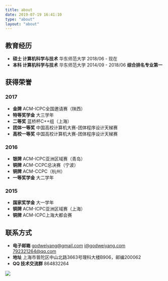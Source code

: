 ```yaml
---
title: about
date: 2019-07-19 16:41:10
type: "about"
layout: "about"
---
```



## 教育经历
* <b>硕士 计算机科学与技术</b>
华东师范大学
2018/06 - 现在
* <b>本科 计算机科学与技术</b>
华东师范大学
2014/09 - 2018/06
<b>综合排名专业第一</b>

## 获得荣誉
### 2017
* <b>金牌</b>
ACM-ICPC全国邀请赛（陕西）
* <b>特等奖学金</b>
大三学年
* <b>二等奖</b>
蓝桥杯C++组（上海）
* <b>团体一等奖</b>
中国高校计算机大赛-团体程序设计天梯赛
* <b>高校一等奖</b>
中国高校计算机大赛-团体程序设计天梯赛

### 2016
* <b>银牌</b>
ACM-ICPC亚洲区域赛（青岛）
* <b>铜牌</b>
ACM-CCPC总决赛（宁波）
* <b>铜牌</b>
ACM-CCPC（杭州）
* <b>一等奖学金</b>
大二学年

### 2015
* <b>国家奖学金</b>
大一学年
* <b>铜牌</b>
ACM-ICPC亚洲区域赛（上海）
* <b>铜牌</b>
ACM-ICPC上海大都会赛

## 联系方式
* <b>电子邮箱</b>
godweiyang@gmail.com
i@godweiyang.com
792321264@qq.com
* <b>地址</b>
上海市普陀区中山北路3663号理科大楼B906，邮编200062
* <b>QQ 技术交流群</b>
864832264

![](/medias/contact.jpg)